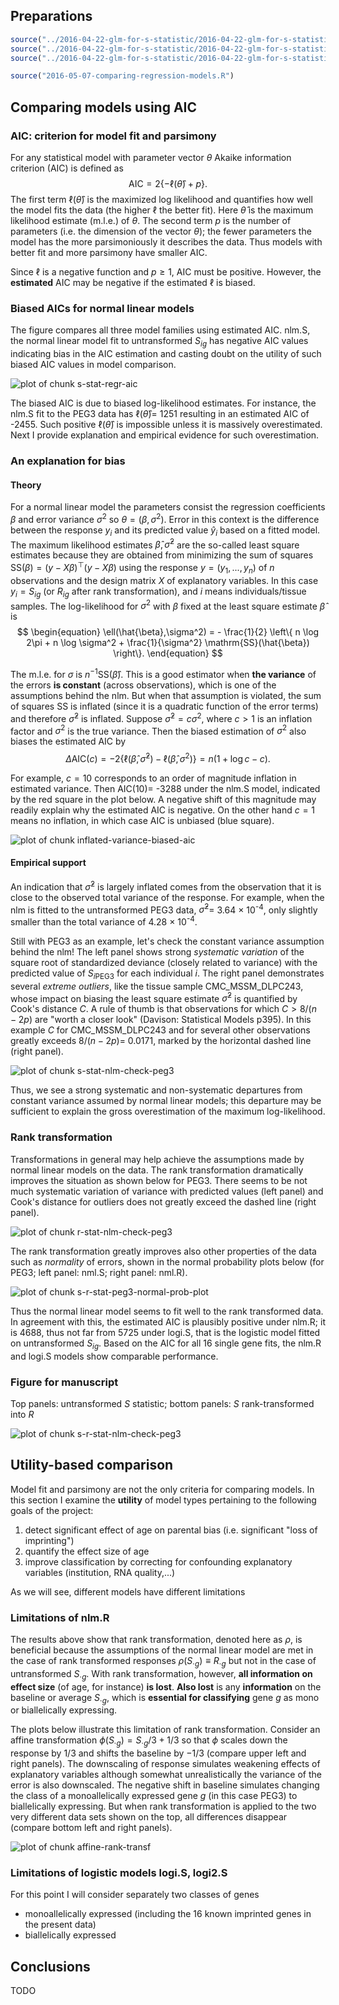 ## Preparations


```r
source("../2016-04-22-glm-for-s-statistic/2016-04-22-glm-for-s-statistic.R")
source("../2016-04-22-glm-for-s-statistic/2016-04-22-glm-for-s-statistic-run.R")
source("../2016-04-22-glm-for-s-statistic/2016-04-22-glm-for-s-statistic-graphs.R")
```


```r
source("2016-05-07-comparing-regression-models.R")
```

## Comparing models using AIC

### AIC: criterion for model fit and parsimony

For any statistical model with parameter vector $\theta$ Akaike information criterion (AIC) is defined as
$$
\begin{equation}
\mathrm{AIC} = 2 \{ - \ell(\hat{\theta}) + p \}.
\end{equation}
$$
The first term $\ell(\hat{\theta})$ is the maximized log likelihood and quantifies how well the model fits the data (the higher $\ell$ the better fit).  Here $\hat{\theta}$ is the maximum likelihood estimate (m.l.e.) of $\theta$.  The second term $p$ is the number of parameters (i.e. the dimension of the vector $\theta$); the fewer parameters the model has the more parsimoniously it describes the data.  Thus models with better fit and more parsimony have smaller AIC.

Since $\ell$ is a negative function and $p\ge 1$, AIC must be positive.  However, the **estimated** AIC may be negative if the estimated $\ell$ is biased.

### Biased AICs for normal linear models

The figure compares all three model families using estimated AIC.  nlm.S, the normal linear model fit to untransformed $S_{ig}$ has negative AIC values indicating bias in the AIC estimation and casting doubt on the utility of such biased AIC values in model comparison.

![plot of chunk s-stat-regr-aic](figure/s-stat-regr-aic-1.png)

The biased AIC is due to biased log-likelihood estimates.  For instance, the nlm.S fit to the PEG3 data has $\ell(\hat{\theta})=$ 1251 resulting in an estimated AIC of  -2455.  Such positive $\ell(\hat{\theta})$ is impossible unless it is massively overestimated.  Next I provide explanation and empirical evidence for such overestimation.

### An explanation for bias

#### Theory

For a normal linear model the parameters consist the regression coefficients $\beta$ and error variance $\sigma^2$ so $\theta=(\beta,\sigma^2)$.  Error in this context is the difference between the response $y_i$ and its predicted value $\hat{y}_i$ based on a fitted model.  The maximum likelihood estimates $\hat{\beta},\hat{\sigma}^2$ are the so-called least square estimates because they are obtained from minimizing the sum of squares $\mathrm{SS}(\beta)=(y-X\beta)^\top(y-X\beta)$ using the response $y=(y_1,...,y_n)$ of $n$ observations and the design matrix $X$ of explanatory variables.  In this case $y_i=S_{ig}$ (or $R_{ig}$ after rank transformation), and $i$ means individuals/tissue samples.  The log-likelihood for $\sigma^2$ with $\beta$ fixed at the least square estimate $\hat{\beta}$ is
$$
\begin{equation}
\ell(\hat{\beta},\sigma^2) = - \frac{1}{2} \left\{ n \log 2\pi + n \log \sigma^2 + \frac{1}{\sigma^2} \mathrm{SS}(\hat{\beta}) \right\}.
\end{equation}
$$

The m.l.e. for $\sigma$ is $n^{-1}\mathrm{SS}(\hat{\beta})$.  This is a good estimator when **the variance** of the errors **is constant** (across observations), which is one of the assumptions behind the nlm.  But when that assumption is violated, the sum of squares $\mathrm{SS}$ is inflated (since it is a quadratic function of the error terms) and therefore $\hat{\sigma}^2$ is inflated.  Suppose $\hat{\sigma}^2=c\sigma^2$, where $c>1$ is an inflation factor and $\sigma^2$ is the true variance.  Then the biased estimation of $\sigma^2$ also biases the estimated AIC by
$$
\begin{equation}
\Delta \mathrm{AIC}( c ) = - 2 \{ \ell(\hat{\beta},\hat{\sigma}^2) - \ell(\hat{\beta},\sigma^2) \} = n ( 1 + \log c - c ).
\end{equation}
$$

For example, $c=10$ corresponds to an order of magnitude inflation in estimated variance. Then $\mathrm{AIC}(10)=$ -3288 under the nlm.S model, indicated by the red square in the plot below.  A negative shift of this magnitude may readily explain why the estimated AIC is negative.  On the other hand $c=1$ means no inflation, in which case AIC is unbiased (blue square).

![plot of chunk inflated-variance-biased-aic](figure/inflated-variance-biased-aic-1.png)

#### Empirical support

An indication that $\hat{\sigma}^2$ is largely inflated comes from the observation that it is close to the observed total variance of the response.  For example, when the nlm is fitted to the untransformed PEG3 data, $\hat{\sigma}^2=$ 3.64 &times; 10<sup>-4</sup>, only slightly smaller than the total variance of 4.28 &times; 10<sup>-4</sup>.

Still with PEG3 as an example, let's check the constant variance assumption behind the nlm!  The left panel shows strong *systematic variation* of the square root of standardized deviance (closely related to variance) with the predicted value of $S_{i\mathrm{PEG3}}$ for each individual $i$.  The right panel demonstrates several *extreme outliers*, like the tissue sample CMC_MSSM_DLPC243, whose impact on biasing the least square estimate $\hat{\sigma}^2$ is quantified by Cook's distance $C$.  A rule of thumb is that observations for which $C > 8 / (n - 2p)$ are "worth a closer look" (Davison: Statistical Models p395).  In this example $C$ for CMC_MSSM_DLPC243 and for several other observations greatly exceeds $8 / (n - 2p) =$ 0.0171, marked by the horizontal dashed line (right panel).

![plot of chunk s-stat-nlm-check-peg3](figure/s-stat-nlm-check-peg3-1.png)

Thus, we see a strong systematic and non-systematic departures from constant variance assumed by normal linear models; this departure may be sufficient to explain the gross overestimation of the maximum log-likelihood.

### Rank transformation

Transformations in general may help achieve the assumptions made by normal linear models on the data.  The rank transformation dramatically improves the situation as shown below for PEG3.  There seems to be not much systematic variation of variance with predicted values (left panel) and Cook's distance for outliers does not greatly exceed the dashed line (right panel).

![plot of chunk r-stat-nlm-check-peg3](figure/r-stat-nlm-check-peg3-1.png)

The rank transformation greatly improves also other properties of the data such as *normality* of errors, shown in the normal probability plots below (for PEG3; left panel: nml.S; right panel: nml.R).

![plot of chunk s-r-stat-peg3-normal-prob-plot](figure/s-r-stat-peg3-normal-prob-plot-1.png)

Thus the normal linear model seems to fit well to the rank transformed data.  In agreement with this, the estimated AIC is plausibly positive under nlm.R; it is 4688, thus not far from 5725 under logi.S, that is the logistic model fitted on untransformed $S_{ig}$.  Based on the AIC for all 16 single gene fits, the nlm.R and logi.S models show comparable performance.

### Figure for manuscript

Top panels: untransformed $S$ statistic; bottom panels: $S$ rank-transformed into $R$

![plot of chunk s-r-stat-nlm-check-peg3](figure/s-r-stat-nlm-check-peg3-1.png)


## Utility-based comparison

Model fit and parsimony are not the only criteria for comparing models.  In this section I examine the **utility** of model types pertaining to the following goals of the project:

1. detect significant effect of age on parental bias (i.e. significant "loss of imprinting")
1. quantify the effect size of age
1. improve classification by correcting for confounding explanatory variables (institution, RNA quality,...)

As we will see, different models have different limitations

### Limitations of nlm.R

The results above show that rank transformation, denoted here as $\rho$, is beneficial because the assumptions of the normal linear model are met in the case of rank transformed responses $\rho(S_{\cdot g})\equiv R_{\cdot g}$ but not in the case of untransformed $S_{\cdot g}$.  With rank transformation, however, **all information on effect size** (of age, for instance) **is lost**.  **Also lost** is any **information** on the baseline or average $S_{\cdot g}$, which is **essential for classifying** gene $g$ as mono or biallelically expressing.

The plots below illustrate this limitation of rank transformation.  Consider an affine transformation $\phi(S_{\cdot g}) = S_{\cdot g} / 3 + 1 / 3$ so that $\phi$ scales down the response by $1/3$ and shifts the baseline by $-1/3$ (compare upper left and right panels).  The downscaling of response simulates weakening effects of explanatory variables although somewhat unrealistically the variance of the error is also downscaled.  The negative shift in baseline simulates changing the class of a monoallelically expressed gene $g$ (in this case PEG3) to biallelically expressing.  But when rank transformation is applied to the two very different data sets shown on the top, all differences disappear (compare bottom left and right panels).

![plot of chunk affine-rank-transf](figure/affine-rank-transf-1.png)

### Limitations of logistic models logi.S, logi2.S

For this point I will consider separately two classes of genes
* monoallelically expressed (including the 16 known imprinted genes in the present data)
* biallelically expressed

## Conclusions

TODO
